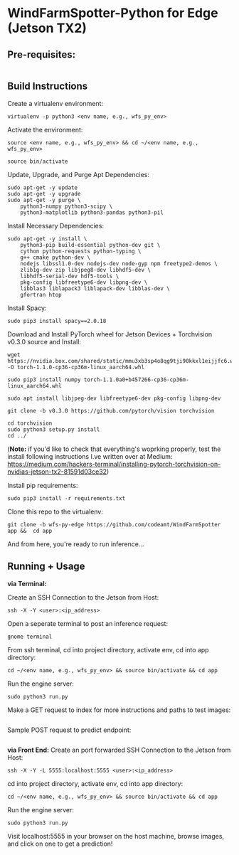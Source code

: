 # WindFarmSpotter-Python for Edge (Jetson TX2)



## Pre-requisites: 

```

```



## Build Instructions 

Create a virtualenv environment:
```
virtualenv -p python3 <env name, e.g., wfs_py_env>
```

Activate the environment: 
```
source <env name, e.g., wfs_py_env> && cd ~/<env name, e.g., wfs_py_env>

source bin/activate
```

Update, Upgrade, and Purge Apt Dependencies: 
```
sudo apt-get -y update
sudo apt-get -y upgrade
sudo apt-get -y purge \
	python3-numpy python3-scipy \
	python3-matplotlib python3-pandas python3-pil
```

Install Necessary Dependencies: 
```
sudo apt-get -y install \
	python3-pip build-essential python-dev git \
	cython python-requests python-typing \
	g++ cmake python-dev \
	nodejs libssl1.0-dev nodejs-dev node-gyp npm freetype2-demos \
	zlib1g-dev zip libjpeg8-dev libhdf5-dev \
	libhdf5-serial-dev hdf5-tools \
	pkg-config libfreetype6-dev libpng-dev \
	libblas3 liblapack3 liblapack-dev libblas-dev \
	gfortran htop
```

Install Spacy:
```
sudo pip3 install spacy==2.0.18
```

Download and Install PyTorch wheel for Jetson  Devices + Torchvision v0.3.0 source and Install:
```
wget https://nvidia.box.com/shared/static/mmu3xb3sp4o8qg9tji90kkxl1eijjfc6.whl -O torch-1.1.0-cp36-cp36m-linux_aarch64.whl

sudo pip3 install numpy torch-1.1.0a0+b457266-cp36-cp36m-linux_aarch64.whl

sudo apt install libjpeg-dev libfreetype6-dev pkg-config libpng-dev

git clone -b v0.3.0 https://github.com/pytorch/vision torchvision

cd torchvision
sudo python3 setup.py install
cd ../
```

(**Note:** if you'd like to check that everything's woprking properly, test the install following instructions I.ve written over at Medium: https://medium.com/hackers-terminal/installing-pytorch-torchvision-on-nvidias-jetson-tx2-81591d03ce32)

Install pip requirements: 
```
sudo pip3 install -r requirements.txt
```

Clone this repo to the virtualenv:
```
git clone -b wfs-py-edge https://github.com/codeamt/WindFarmSpotter app &&  cd app
```

And from here, you're ready to run inference...



## Running + Usage

**via Terminal:**

Create an SSH Connection to the Jetson from Host:
```
ssh -X -Y <user>:<ip_address>
```

Open a seperate terminal to post an inference request:
```
gnome terminal
```

From ssh terminal, cd into project directory, activate env, cd into app directory:
```
cd ~/<env name, e.g., wfs_py_env> && source bin/activate && cd app 
```

Run the engine server:
```
sudo python3 run.py
```

Make a GET request to index for more instructions and paths to test images: 
```
```

Sample POST request to predict endpoint:
```
```


**via Front End:**
Create an port forwarded SSH Connection to the Jetson from Host:
```
ssh -X -Y -L 5555:localhost:5555 <user>:<ip_address>
```

cd into project directory, activate env, cd into app directory:
```
cd ~/<env name, e.g., wfs_py_env> && source bin/activate && cd app 
```


Run the engine server:
```
sudo python3 run.py
```

Visit localhost:5555 in your browser on the host machine, browse images, and click on one to get a prediction!




